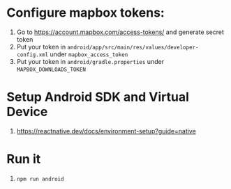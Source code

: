 # Configure mapbox tokens:

1. Go to https://account.mapbox.com/access-tokens/ and generate secret token
2. Put your token in `android/app/src/main/res/values/developer-config.xml` under `mapbox_access_token`
3. Put your token in `android/gradle.properties` under `MAPBOX_DOWNLOADS_TOKEN`

# Setup Android SDK and Virtual Device   
1. https://reactnative.dev/docs/environment-setup?guide=native
   
# Run it
1. `npm run android`
